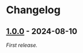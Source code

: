 # Changelog

## [1.0.0] - 2024-08-10

_First release._

[1.0.0]: https://github.com/T9Air/Klipper_Power_Resume/releases/tag/v1.0.0

